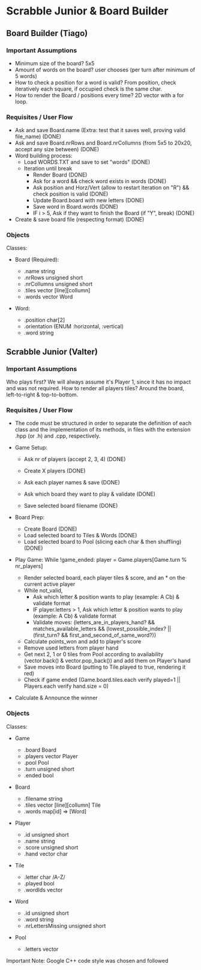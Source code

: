 # Scrabble Junior & Board Builder

## Board Builder (Tiago)

### Important Assumptions
- Minimum size of the board? 5x5
- Amount of words on the board? user chooses (per turn after minimum of 5 words)
- How to check a position for a word is valid? From position, check iteratively each square, if occupied check is the same char.
- How to render the Board / positions every time? 2D vector with a for loop.

### Requisites / User Flow
- Ask and save Board.name (Extra: test that it saves well, proving valid file_name) (DONE)
- Ask and save Board.nrRows and Board.nrCollumns (from 5x5 to 20x20, accept any size between) (DONE)
- Word building process:
  - Load WORDS.TXT and save to set "words" (DONE)
  - Iteration until break
    - Render Board (DONE)
    - Ask for a word && check word exists in words (DONE)
    - Ask position and Horz/Vert (allow to restart iteration on "R") && check position is valid (DONE)
    - Update Board.board with new letters (DONE)
    - Save word in Board.words (DONE)
    - IF i > 5, Ask if they want to finish the Board (if "Y", break) (DONE)
- Create & save board file (respecting format) (DONE)

### Objects

Classes:
  - Board (Required):
    - .name string
    - .nrRows unsigned short
    - .nrCollumns unsigned short
    - .tiles vector [line][collumn]
    - .words vector Word
    
  - Word:
    - .position char[2]
    - .orientation (ENUM :horizontal, :vertical)
    - .word string

## Scrabble Junior (Valter)

### Important Assumptions
Who plays first? We will always assume it's Player 1, since it has no impact and was not required.
How to render all players tiles? Around the board, left-to-right & top-to-bottom.

### Requisites / User Flow
- The code must be structured in order to separate the definition of each class and the implementation of its methods, in files with the extension .hpp (or .h) and .cpp, respectively.

- Game Setup:
  - Ask nr of players (accept 2, 3, 4) (DONE)
  - Create X players (DONE)  
  - Ask each player names & save (DONE)
  
  - Ask which board they want to play & validate (DONE)
  - Save selected board filename (DONE)

- Board Prep:
  - Create Board (DONE)
  - Load selected board to Tiles & Words (DONE)  
  - Load selected board to Pool (slicing each char & then shuffling) (DONE)

- Play Game:
  While !game_ended:
    player = Game.players[Game.turn % nr_players]
    - Render selected board, each player tiles & score, and an * on the current active player
    - While not_valid, 
      - Ask which letter & position wants to play (example: A Cb) & validate format
      - IF player.letters > 1, Ask which letter & position wants to play (example: A Cb) & validate format
      - Validate moves: (letters_are_in_players_hand? && matches_available_letters && (lowest_possible_index? || (first_turn? && first_and_second_of_same_word?))
    - Calculate points_won and add to player's score
    - Remove used letters from player hand
    - Get next 2, 1 or 0 tiles from Pool according to availability (vector.back() & vector.pop_back()) and add them on Player's hand
    - Save moves into Board (putting to Tile.played to true, rendering it red) 
    - Check if game ended (Game.board.tiles.each verify played=1 || Players.each verify hand.size = 0)

- Calculate & Announce the winner

### Objects

Classes:
- Game
  - .board Board
  - .players vector Player
  - .pool Pool
  - .turn unsigned short
  - .ended bool

- Board
  - .filename string
  - .tiles vector [line][collumn] Tile
  - .words map[id] => [Word] 

- Player
  - .id unsigned short
  - .name string
  - .score unsigned short
  - .hand vector char

- Tile
  - .letter char /A-Z/
  - .played bool
  - .wordIds vector<unsigned short>

- Word
  - .id unsigned short
  - .word string
  - .nrLettersMissing unsigned short

- Pool
  - .letters vector<char>

Important Note: Google C++ code style was chosen and followed